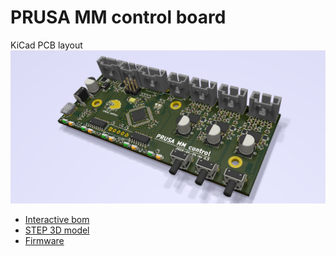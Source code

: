 # PRUSA MM control board

KiCad PCB layout
![PCB](rev.03/MM-control.jpg)

* [Interactive bom](rev.03/ibom.html)
* [STEP 3D model](rev.03/MM-control.step)
* [Firmware](https://github.com/prusa3d/MM-control-01)
